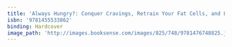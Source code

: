 ```yaml
---
title: 'Always Hungry?: Conquer Cravings, Retrain Your Fat Cells, and Lose Weight Permanently'
isbn: '9781455533862'
binding: Hardcover
image_path: 'http://images.booksense.com/images/825/748/9781476748825.jpg'
---
```



